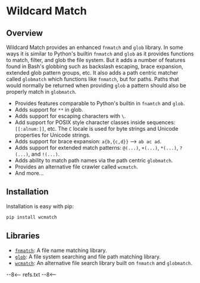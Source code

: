 # Wildcard Match

## Overview

Wildcard Match provides an enhanced `fnmatch` and `glob` library. In some ways it is similar to Python's builtin `fnmatch` and `glob` as it provides functions to match, filter, and glob the file system. But it adds a number of features found in Bash's globbing such as backslash escaping, brace expansion, extended glob pattern groups, etc. It also adds a path centric matcher called `globmatch` which functions like `fnmatch`, but for paths. Paths that would normally be returned when providing `glob` a pattern should also be properly match in `globmatch`.

- Provides features comparable to Python's builtin in `fnamtch` and `glob`.
- Adds support for `**` in glob.
- Adds support for escaping characters with `\`.
- Add support for POSIX style character classes inside sequences: `[[:alnum:]]`, etc. The `C` locale is used for byte strings and Unicode properties for Unicode strings.
- Adds support for brace expansion: `a{b,{c,d}}` --> `ab ac ad`.
- Adds support for extended match patterns: `@(...)`, `+(...)`, `*(...)`, `?(...)`, and `!(...)`.
- Adds ability to match path names via the path centric `globmatch`.
- Provides an alternative file crawler called `wcmatch`.
- And more...

## Installation

Installation is easy with pip:

```bash
pip install wcmatch
```

## Libraries

- [`fnmatch`](fnmatch): A file name matching library.
- [`glob`](glob): A file system searching and file path matching library.
- [`wcmatch`](wcmatch): An alternative file search library built on `fnmatch` and `globmatch`.

--8<--
refs.txt
--8<--
